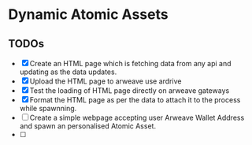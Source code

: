 # Dynamic Atomic Assets

## TODOs

- [x] Create an HTML page which is fetching data from any api and updating as the data updates.
- [x] Upload the HTML page to arweave use ardrive
- [x] Test the loading of HTML page directly on arweave gateways
- [x] Format the HTML page as per the data to attach it to the process while spawnning.
- [ ] Create a simple webpage accepting user Arweave Wallet Address and spawn an personalised Atomic Asset.
- [ ]  
